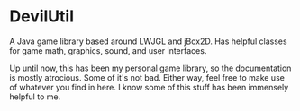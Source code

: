 DevilUtil
=========

A Java game library based around LWJGL and jBox2D. Has helpful classes for game math, graphics, sound, and user interfaces.

Up until now, this has been my personal game library, so the documentation is mostly atrocious. Some of it's not bad.
Either way, feel free to make use of whatever you find in here. I know some of this stuff has been immensely helpful to me.